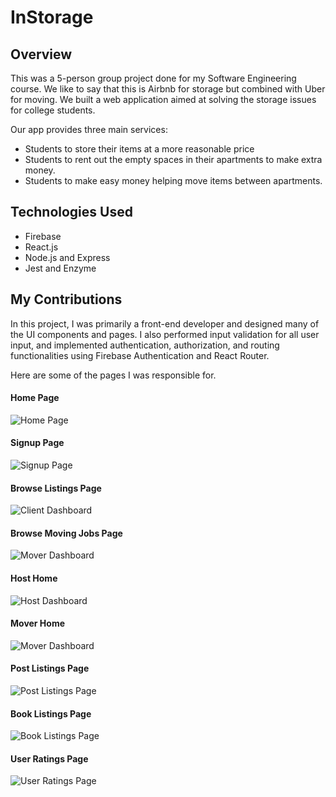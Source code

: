 # InStorage

## Overview
This was a 5-person group project done for my Software Engineering course. We like to say that this is Airbnb for storage but combined with Uber for moving. We built a web application aimed at solving the storage issues for college students.

Our app provides three main services:
* Students to store their items at a more reasonable price
* Students to rent out the empty spaces in their apartments to make extra money.
* Students to make easy money helping move items between apartments.

## Technologies Used
* Firebase
* React.js
* Node.js and Express
* Jest and Enzyme

## My Contributions
In this project, I was primarily a front-end developer and designed many of the UI components and pages. I also performed input validation for all user input, and implemented authentication, authorization, and routing functionalities using Firebase Authentication and React Router.

Here are some of the pages I was responsible for.

#### Home Page
![Home Page](readme_images/home.png)

#### Signup Page
![Signup Page](readme_images/signup.png)

#### Browse Listings Page
![Client Dashboard](readme_images/browse_listings.png)

#### Browse Moving Jobs Page
![Mover Dashboard](readme_images/browse_jobs.png)

#### Host Home
![Host Dashboard](readme_images/host_home.png)

#### Mover Home
![Mover Dashboard](readme_images/mover_dash.png)

#### Post Listings Page
![Post Listings Page](readme_images/post.png)

#### Book Listings Page
![Book Listings Page](readme_images/booklisting.png)

#### User Ratings Page
![User Ratings Page](readme_images/rating.png)
